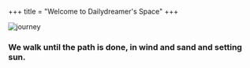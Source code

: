 +++
title = "Welcome to Dailydreamer's Space"
+++

![journey](/images/journey.jpg)

### We walk until the path is done, in wind and sand and setting sun.

